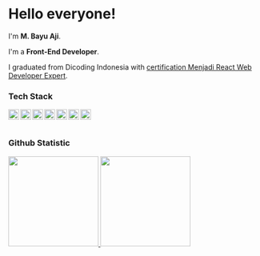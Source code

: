 # Hello everyone! 

I'm **M. Bayu Aji**.<br>

I'm a **Front-End Developer**.<br>

I graduated from Dicoding Indonesia with [certification Menjadi React Web Developer Expert](https://www.dicoding.com/certificates/EYX49QJ0RPDL).<br>

### Tech Stack
  <a href="#"><img align="left" alt="JavaScript" title="JavaScript" width="21px" src="https://upload.wikimedia.org/wikipedia/commons/9/99/Unofficial_JavaScript_logo_2.svg" /></a>
  <a href="https://reactjs.org/"><img align="left" alt="React" title="React" width="21px" src="https://cdn.worldvectorlogo.com/logos/react-2.svg" /></a>
   <a href="https://www.typescriptlang.org/"><img align="left" alt="Typescript" title="Typescript" width="21px" src="https://www.svgrepo.com/show/354478/typescript-icon.svg" /></a>
   <a href="https://vitejs.dev/"><img align="left" alt="Vite" title="Vite" width="21px" src="https://upload.wikimedia.org/wikipedia/commons/f/f1/Vitejs-logo.svg" /></a>
  <a href="https://nextjs.org/"><img align="left" alt="Next" title="NextJS" width="21px" src="https://cdn.brandfetch.io/id2alue-rx/theme/dark/idqNI71Hra.svg?c=1dxbfHSJFAPEGdCLU4o5B" /></a>
  <a href="https://getbootstrap.com/"><img align="left" alt="Bootstrap" title="Bootstrap" width="21px" src="https://www.svgrepo.com/show/303293/bootstrap-4-logo.svg" /></a>
  <a href="https://tailwindcss.com/"><img align="left" alt="Tailwind" title="Tailwind" width="21px" src="https://www.svgrepo.com/show/354431/tailwindcss-icon.svg" /></a>
  <br>
  <br>
  
### Github Statistic
<p align="left">
<a href="https://github.com/bayuaji000">
  <img height="180em" src="https://github-readme-stats-eight-theta.vercel.app/api?username=bayuaji000&show_icons=true&theme=radical&include_all_commits=true&count_private=true"/>
  <img height="180em" src="https://github-readme-stats-eight-theta.vercel.app/api/top-langs/?username=bayuaji000&layout=compact&theme=radical"/>
</a>
</p>
